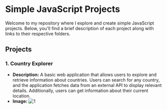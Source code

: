 # Simple JavaScript Projects

Welcome to my repository where I explore and create simple JavaScript projects. Below, you'll find a brief description of each project along with links to their respective folders.

## Projects

### 1. **Country Explorer**

   - **Description:** A basic web application that allows users to explore and retrieve information about countries. Users can search for any country, and the application fetches data from an external API to display relevant details. Additionally, users can get information about their current location.
   - **Image:** ![1](https://github.com/IlyasKeskinn/Simple-Js-Project/assets/86023697/6c8675b3-6cb1-40da-858b-54a6a8dc0d0d)
